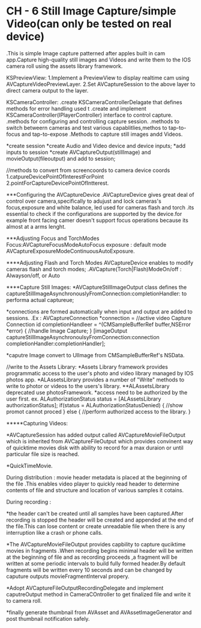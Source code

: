 # CH - 6 Still Image Capture/simple Video(can only be tested on real device)

.This is simple Image capture patterned after apples built in cam app.Capture high-quality still images and Videos and write them to the IOS camera roll using the assets library framework.


KSPreviewView:
1.Implement a PreviewView to display realtime cam using AVCaptureVideoPreviewLayer.
2.Set AVCaptureSession  to the above layer to direct camera output to the layer.


KSCameraController:
.create KSCameraControllerDelagate that defines methods for error handling used t
.create and implement KSCameraController(IPlayerController) interface to control capture.
.methods for configuring and controlling capture session.
.methods to switch betweern cameras and test various capablitlies,methos to tap-to-focus and tap-to-expose
.Methods to capture still images andd Videos.
 
 *create session
 *create Audio and Video device and device inputs;
 *add inputs to session
 *create AVCaptureOutput(stillImage) and movieOutput(fileoutput) and add to session;




//methods to convert from screencoords to camera device coords
1.catpureDevicePointOfInterestForPoint
2.pointForCaptureDevicePointOfIntterest.

***Configuring the AVCaptureDevice
.AVCaptureDevice gives great deal of control over camera,specifically to adujust and lock cameras's focus,exposure and white balance, led used for cameras flash and torch
.its essential to check if the configurations are supported by the device.for example front facing camer  doesn't support focus operations because its almost at a arms lenght.


***Adjusting Focus and TorchModes
Focus:AVCaptureFocusModeAutoFocus
exposure : default mode AVCaptureExposureModeContinuousAutoExposure.

****Adjusting Flash and Torch Modes
AVCaptureDevice enables to modify cameras flash and torch modes;
.AVCapture(Torch|Flash)ModeOn/off : Alwayson/off, or Auto


****Capture Still Images:
*AVCaptureStillImageOutput class defines the captureStillImageAsynchronouslyFromConnection:completionHandler: to performa actual captureue;

*connections are formed automatically when input and output are added to sessions.
.Ex : AVCaptureConnection *connection = //active video Capture Connection
id completionHandleer = ^(CMSampleBufferRef buffer,NSError *error)
{
    //handle Image Capture;
}
[imageOutput captureStillImageAsynchronoulsyFromConnection:connection completionHandler:completionHandler];

*caputre Image convert to UIImage from CMSampleBufferRef's NSData.



//write to the Assets Library:
*Assets Library framework provides programmatic access to the user's photo and video library managed by IOS photos app.
*ALAssetsLibrary provides a number of "Write" methods to write to photor or videos to the users's library.
**ALAssetsLibrary deprecated use photosFramework.
*access need to be authorized by the user first.
 ex. ALAuthorizationStatus status = [ALAssetsLibrary authorizationStatus];
 if(status = ALAuthorizationStatusDenied)
 {
   //show promot cannot proced
}
else
{
    //perform authorized access to the library.
}



*****Capturing Videos:

*AVCaptureSession has added output called AVCaptureMovieFileOutput which is inherited from AVCaptureFileOutput which provides convinent way of quicktime movies disk with ability to record for a max duraion or until particular file size is reached.

*QuickTimeMovie.

During distribution : movie header metadata is placed at the beginning of the file .This enables video player to quickly read header to determine contents of file and structure and location of various samples it cotains.

During recording : 

 *the header can't be created until all samples have been captured.After recording is stopped the header will be created and appended at the end of the file.This can lose content or create unreadable file when there is any interruption like a crash or phone calls.
   
  *The AVCaptureMovieFileOutput provides capbility to capture quciktime movies in fragments .When recording begins minimal header will be written at the beginning of file and as recording proceeds ,a fragment will be written at some periodic intervals to build fully formed header.By default fragments will be written every 10 seconds and can be  changed by caputure outputs movieFragmentInterval propery.


*Adopt AVCaptureFileOutputRecordingDelegate and implement caputreOutput method in CameraCOntroller to get finalized file and write it to camera roll.

*finally generate thumbnail from AVAsset and AVAssetImageGenerator and post thumbnail notification safely.

